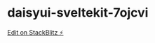 # daisyui-sveltekit-7ojcvi

[Edit on StackBlitz ⚡️](https://stackblitz.com/edit/daisyui-sveltekit-7ojcvi)